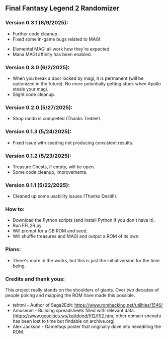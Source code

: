 ## Final Fantasy Legend 2 Randomizer

### Version 0.3.1 (6/9/2025):
- Further code cleanup.
- Fixed some in-game bugs related to MAGI:
+ Elemental MAGI all work how they're expected.
+ Mana MAGI affinity has been enabled.

### Version 0.3.0 (6/2/2025):
- When you break a door locked by magi, it is permanent (will be optionized in the future). No more potentially getting stuck when Apollo steals your magi.
- Slight code cleanup.

### Version 0.2.0 (5/27/2025):
- Shop rando is completed (Thanks Treble!).

### Version 0.1.3 (5/24/2025):
- Fixed issue with seeding not producing consistent results.

### Version 0.1.2 (5/23/2025):

- Treasure Chests, if empty, will be open.
- Some code cleanup, improvements.

### Version 0.1.1 (5/22/2025):

- Cleaned up some usability issues (Thanks Destil!).

### How to:
- Download the Python scripts (and install Python if you don't have it).
- Run FFL2R.py
- Will prompt for a GB ROM and seed.
- Will shuffle treasures and MAGI and output a ROM of its own.

### Plans:
- There's more in the works, but this is just the initial version for the time being.


### Credits and thank yous:

This project really stands on the shoulders of giants. Over two decades of people poking and
mapping the ROM have made this possible.

+ tehtmi - Author of Saga2Edit: https://www.romhacking.net/utilities/1546/
+ Amuseum - Building spreadsheets filled with relevant data. (https://www.geocities.ws/kattdood/ffl2/ffl2.htm,
  other domain shenafu has been lost to time but findable on archive.org)
+ Alex Jackson - Gamefaqs poster that originally dove into hexediting the ROM.
